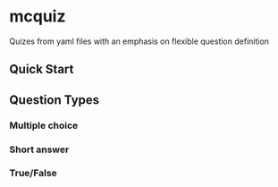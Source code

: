 # mcquiz
Quizes from yaml files with an emphasis on flexible question definition

## Quick Start

## Question Types

### Multiple choice

### Short answer

### True/False
